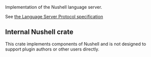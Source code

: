 Implementation of the Nushell language server.

See [the Language Server Protocol specification](https://microsoft.github.io/language-server-protocol/)

## Internal Nushell crate

This crate implements components of Nushell and is not designed to support plugin authors or other users directly.
